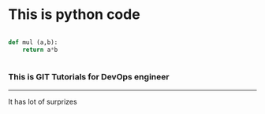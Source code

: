 # This is python code

```python

def mul (a,b):
    return a*b
    
```
### This is GIT Tutorials for DevOps engineer
---------------------------------------------

It has lot of surprizes